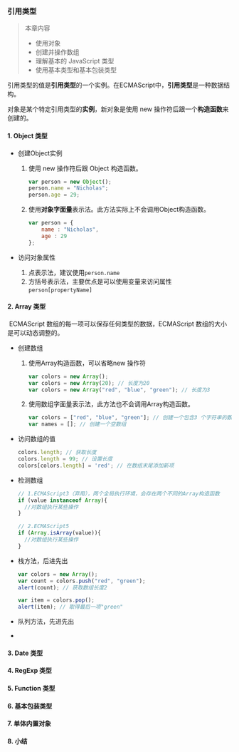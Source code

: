 ### 引用类型

> 本章内容
>
> - 使用对象
> - 创建并操作数组
> - 理解基本的 JavaScript 类型
> - 使用基本类型和基本包装类型

​	引用类型的值是**引用类型**的一个实例。在ECMAScript中，**引用类型**是一种数据结构。

对象是某个特定引用类型的**实例**，新对象是使用 new 操作符后跟一个**构造函数**来创建的。

#### 1. Object 类型

- 创建Object实例

  1. 使用 new 操作符后跟 Object 构造函数。

     ```JavaScript
     var person = new Object();
     person.name = "Nicholas";
     person.age = 29;
     ```

  2. 使用**对象字面量**表示法。此方法实际上不会调用Object构造函数。

     ```JavaScript
     var person = {
         name : "Nicholas",
         age : 29
     };
     ```

- 访问对象属性

  1. 点表示法，建议使用`person.name`
  2. 方括号表示法，主要优点是可以使用变量来访问属性`person[propertyName]`

#### 2. Array 类型

​	ECMAScript 数组的每一项可以保存任何类型的数据，ECMAScript 数组的大小是可以动态调整的。

- 创建数组

  1. 使用Array构造函数，可以省略new 操作符

     ```javascript
     var colors = new Array();
     var colors = new Array(20); // 长度为20
     var colors = new Array("red", "blue", "green"); // 长度为3
     ```

  2. 使用数组字面量表示法，此方法也不会调用Array构造函数。

     ```javascript
     var colors = ["red", "blue", "green"]; // 创建一个包含3 个字符串的数组
     var names = []; // 创建一个空数组
     ```

- 访问数组的值

  ```javascript
  colors.length; // 获取长度
  colors.length = 99; // 设置长度
  colors[colors.length] = 'red'; // 在数组末尾添加新项
  ```

- 检测数组

  ```javascript
  // 1.ECMAScript3（弃用），两个全局执行环境，会存在两个不同的Array构造函数
  if (value instanceof Array){
  	//对数组执行某些操作
  }
  
  // 2.ECMAScript5
  if (Array.isArray(value)){
  	//对数组执行某些操作
  }
  ```

- 栈方法，后进先出

  ```javascript
  var colors = new Array(); 
  var count = colors.push("red", "green");
  alert(count); // 获取数组长度2
  
  var item = colors.pop(); 
  alert(item); // 取得最后一项"green"
  ```

- 队列方法，先进先出

- 

#### 3. Date 类型

#### 4. RegExp 类型

#### 5. Function 类型

#### 6. 基本包装类型

#### 7. 单体内置对象

#### 8. 小结